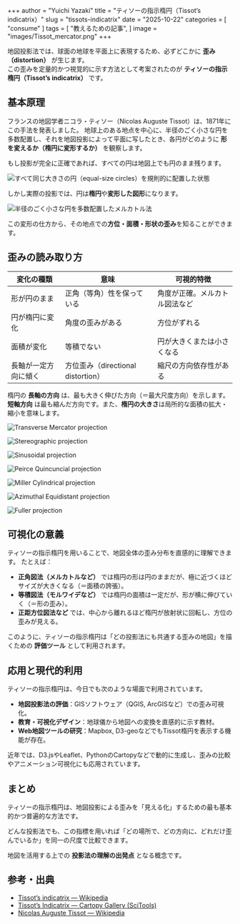 +++
author = "Yuichi Yazaki"
title = "ティソーの指示楕円（Tissot’s indicatrix）"
slug = "tissots-indicatrix"
date = "2025-10-22"
categories = [
    "consume"
]
tags = [
    "教えるための記事",
]
image = "images/Tissot_mercator.png"
+++

地図投影法では、球面の地球を平面上に表現するため、必ずどこかに **歪み（distortion）** が生じます。  
この歪みを定量的かつ視覚的に示す方法として考案されたのが **ティソーの指示楕円（Tissot’s indicatrix）** です。

<!--more-->



## 基本原理

フランスの地図学者ニコラ・ティソー（Nicolas Auguste Tissot）は、1871年にこの手法を発表しました。
地球上のある地点を中心に、半径のごく小さな円を多数配置し、それを地図投影によって平面に写したとき、各円がどのように **形を変えるか（楕円に変形するか）** を観察します。

もし投影が完全に正確であれば、すべての円は地図上でも円のまま残ります。

![すべて同じ大きさの円（equal-size circles）を規則的に配置した状態](images/Tissot_world_from_space.png)

しかし実際の投影では、円は**楕円**や**変形した図形**になります。

![半径のごく小さな円を多数配置したメルカトル法](images/Tissot_mercator.png)

この変形の仕方から、その地点での**方位・面積・形状の歪み**を知ることができます。



## 歪みの読み取り方

| 変化の種類 | 意味 | 可視的特徴 |
|-------------|------|-------------|
| 形が円のまま | 正角（等角）性を保っている | 角度が正確。メルカトル図法など |
| 円が楕円に変化 | 角度の歪みがある | 方位がずれる |
| 面積が変化 | 等積でない | 円が大きくまたは小さくなる |
| 長軸が一定方向に傾く | 方位歪み（directional distortion） | 縮尺の方向依存性がある |

楕円の **長軸の方向** は、最も大きく伸びた方向（＝最大尺度方向）を示します。
**短軸方向** は最も縮んだ方向です。また、**楕円の大きさ**は局所的な面積の拡大・縮小を意味します。

![Transverse Mercator projection](images/Transverse_Mercator_projection_of_Standard_meridian_135E-45W_withTissot's_indicatrix.png)

![Stereographic projection](images/Stereographic_projection_with_Tissot's_indicatrix.png)

![Sinusoidal projection](images/Sinusoidal_projection_with_Tissot's_indicatrix.png)

![Peirce Quincuncial projection](images/Peirce_Quincuncial_with_Tissot's_Indicatrices_of_Distortion.svg.png)

![Miller Cylindrical projection](images/Miller_projection_with_Tissot's_indicatrix.png)

![Azimuthal Equidistant projection](images/Azimuthal_equidistant_projection_with_Tissot's_indicatrix.png)

![Fuller projection](images/Fuller_projection_with_Tissot's_indicatrix_of_deformation.png)







## 可視化の意義

ティソーの指示楕円を用いることで、地図全体の歪み分布を直感的に理解できます。
たとえば：

- **正角図法（メルカトルなど）** では楕円の形は円のままだが、極に近づくほどサイズが大きくなる（＝面積の誇張）。
- **等積図法（モルワイデなど）** では楕円の面積は一定だが、形が横に伸びていく（＝形の歪み）。
- **正距方位図法など** では、中心から離れるほど楕円が放射状に回転し、方位の歪みが見える。

このように、ティソーの指示楕円は「どの投影法にも共通する歪みの地図」を描くための **評価ツール** として利用されます。



## 応用と現代的利用

ティソーの指示楕円は、今日でも次のような場面で利用されています。

- **地図投影法の評価**：GISソフトウェア（QGIS, ArcGISなど）での歪み可視化。  
- **教育・可視化デザイン**：地球儀から地図への変換を直感的に示す教材。  
- **Web地図ツールの研究**：Mapbox, D3-geoなどでもTissot楕円を表示する機能が存在。

近年では、D3.jsやLeaflet、PythonのCartopyなどで動的に生成し、歪みの比較やアニメーション可視化にも応用されています。



## まとめ

ティソーの指示楕円は、地図投影による歪みを「見える化」するための最も基本的かつ普遍的な方法です。

どんな投影法でも、この指標を用いれば「どの場所で、どの方向に、どれだけ歪んでいるか」を同一の尺度で比較できます。

地図を活用する上での **投影法の理解の出発点** となる概念です。


## 参考・出典


- [Tissot’s indicatrix — Wikipedia](https://en.wikipedia.org/wiki/Tissot%27s_indicatrix) 
- [Tissot’s Indicatrix — Cartopy Gallery (SciTools)](https://scitools.org.uk/cartopy/docs/v0.16/gallery/tissot.html)
- [Nicolas Auguste Tissot — Wikipedia](https://en.wikipedia.org/wiki/Nicolas_Auguste_Tissot)
